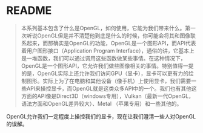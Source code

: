# README

> 本系列基本包含了什么是OpenGL，如何使用，它能为我们带来什么。第一次听说OpenGL但是并不清楚他到底是什么的时候，你可能会将其和图像联系起来，而那确实是OpenGL的功能，OpenGL是一个图形API，而API代表着用户图形接口（Application Program Interface），通俗的讲，它基本上是一堆函数，我们可以通过调用这些函数做某些事情。在这种情况下，OpenGL是一个图形API，它允许我们做些图像相关的事情。特别值得一提的是，OpenGL实际上还允许我们访问GPU（显卡），显卡可以更有力的绘制图形。实际上为了在电脑和其他设备（像手机）上使用显卡，我们需要一些API来操控显卡，而OpenGL就是这类众多API中的一个。我们也有其他这方面的API像是Direct3D（windows专用），Vulkan（最新一代OpenGL，语法方面和OpenGL差异较大）、Metal （苹果专用）和一些其他的。



OpenGL允许我们一定程度上操控我们的显卡，现在让我们澄清一些人对OpenGL的误解。

